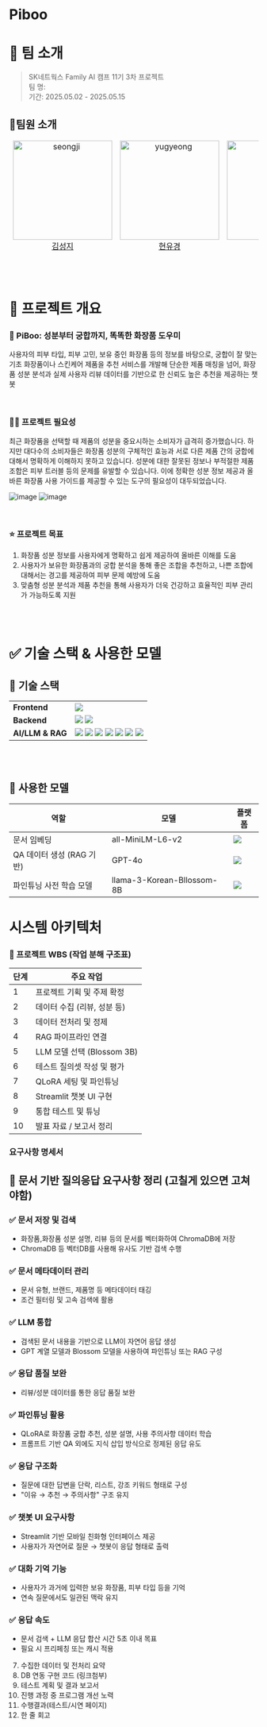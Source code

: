 # Piboo

# 👥 팀 소개
> SK네트웍스 Family AI 캠프 11기 3차 프로젝트 <br/>
> 팀 명:  <br/>
> 기간: 2025.05.02 - 2025.05.15 <br/>

## 👤팀원 소개

<table align="center">
  <thead>
    <td align="center">
      <img src="https://github.com/kimseoungji0801.png" width=200 alt="seongji"/><br />
      <a href='https://github.com/kimseoungji0801'>김성지</a><br />
    </td>
    <td align="center">
      <img src="https://github.com/yugyeongh.png" width=200 alt="yugyeong"/><br />
      <a href='https://github.com/yugyeongh'>현유경</a><br />
    </td>
    <td align="center">
      <img src="https://github.com/Ohjunghh.png" width=200 alt="junghyun"/><br />
      <a href='https://github.com/Ohjunghh'>오정현</a><br />
    </td>
    <td align="center">
      <img src="https://github.com/misong-hub.png" width="200" alt="misong"/><br />
      <a href='https://github.com/misong-hub'>백미송</a><br />
    </td>
  </thead>
</table>

<br/><br/>

# 🩷 프로젝트 개요

### 🌸 PiBoo: 성분부터 궁합까지, 똑똑한 화장품 도우미
사용자의 피부 타입, 피부 고민, 보유 중인 화장품 등의 정보를 바탕으로, 궁합이 잘 맞는 기초 화장품이나 스킨케어 제품을 추천 서비스를 개발해 단순한 제품 매칭을 넘어, 화장품 성분 분석과 실제 사용자 리뷰 데이터를 기반으로 한 신뢰도 높은 추천을 제공하는 챗봇 

<br/>

### ☝🏻 프로젝트 필요성
최근 화장품을 선택할 때 제품의 성분을 중요시하는 소비자가 급격히 증가했습니다. 하지만 대다수의 소비자들은 화장품 성분의 구체적인 효능과 서로 다른 제품 간의 궁합에 대해서 명확하게 이해하지 못하고 있습니다. 성분에 대한 잘못된 정보나 부적절한 제품 조합은 피부 트러블 등의 문제를 유발할 수 있습니다. 이에 정확한 성분 정보 제공과 올바른 화장품 사용 가이드를 제공할 수 있는 도구의 필요성이 대두되었습니다.

![image](https://github.com/user-attachments/assets/c9ef7647-1f9b-4564-a872-bca302756757)
![image](https://github.com/user-attachments/assets/2898b6ea-94df-4591-a18b-a7ba737a4fa5)


<br/>

### ⭐ 프로젝트 목표
1. 화장품 성분 정보를 사용자에게 명확하고 쉽게 제공하여 올바른 이해를 도움
2. 사용자가 보유한 화장품과의 궁합 분석을 통해 좋은 조합을 추천하고, 나쁜 조합에 대해서는 경고를 제공하여 피부 문제 예방에 도움
3. 맞춤형 성분 분석과 제품 추천을 통해 사용자가 더욱 건강하고 효율적인 피부 관리가 가능하도록 지원

<br/><br/>

# ✅ 기술 스택 & 사용한 모델

## 🔩 기술 스택
<table>
  <tbody>
    <tr>
      <td><strong>Frontend</strong></td>
      <td>
        <img src="https://img.shields.io/badge/Streamlit-FF4B4B?style=for-the-badge&logo=Streamlit&logoColor=white">
      </td>
    </tr>
    <tr>
      <td><strong>Backend</strong></td>
      <td>
        <img src="https://img.shields.io/badge/FastAPI-009688?style=for-the-badge&logo=FastAPI&logoColor=white">
        <img src="https://img.shields.io/badge/Python-3776AB?style=for-the-badge&logo=Python&logoColor=white">
      </td>
    </tr>
    <tr>
      <td><strong>AI/LLM & RAG</strong></td>
      <td>
        <img src="https://img.shields.io/badge/LangChain-000000?style=for-the-badge">
        <img src="https://img.shields.io/badge/ChromaDB-FFCC00?style=for-the-badge">
        <img src="https://img.shields.io/badge/HuggingFace-FFD21F?style=for-the-badge&logo=huggingface&logoColor=black">
        <img src="https://img.shields.io/badge/OpenAI-412991?style=for-the-badge&logo=openai&logoColor=white">
        <img src="https://img.shields.io/badge/RAG-4B8BBE?style=for-the-badge">
        <img src="https://img.shields.io/badge/QLoRA-8BC34A?style=for-the-badge">
        <img src="https://img.shields.io/badge/RunPod-EE4C2C?style=for-the-badge">
      </td>
    </tr>
  </tbody>
</table>

<br/><br/>

## 🤖 사용한 모델
<table>
  <thead>
    <tr>
      <th>역할</th>
      <th>모델</th>
      <th>플랫폼</th>
    </tr>
  </thead>
  <tbody>
    <tr>
      <td>문서 임베딩</td>
      <td>all-MiniLM-L6-v2</td>
      <td>
        <img src="https://img.shields.io/badge/HuggingFace-FFD21F?style=for-the-badge&logo=huggingface&logoColor=black">
      </td>
    </tr>
    <tr>
      <td>QA 데이터 생성 (RAG 기반)</td>
      <td>GPT-4o</td>
      <td>
        <img src="https://img.shields.io/badge/OpenAI-412991?style=for-the-badge&logo=openai&logoColor=white">
      </td>
    </tr>
    <tr>
      <td>파인튜닝 사전 학습 모델</td>
      <td>llama-3-Korean-Bllossom-8B</td>
      <td>
        <img src="https://img.shields.io/badge/HuggingFace-FFD21F?style=for-the-badge&logo=huggingface&logoColor=black">
      </td>
    </tr>
  </tbody>
</table>



# 시스템 아키텍처
### 📌 프로젝트 WBS (작업 분해 구조표)

| 단계 | 주요 작업 |
|------|----------|
| 1 | 프로젝트 기획 및 주제 확정 |
| 2 | 데이터 수집 (리뷰, 성분 등) | 
| 3 | 데이터 전처리 및 정제 | 
| 4 | RAG 파이프라인 연결 | 
| 5 | LLM 모델 선택 (Blossom 3B) | 
| 6 | 테스트 질의셋 작성 및 평가 | 
| 7 | QLoRA 세팅 및 파인튜닝 |
| 8 | Streamlit 챗봇 UI 구현 |
| 9 | 통합 테스트 및 튜닝 | 
| 10 | 발표 자료 / 보고서 정리 | 

### 요구사항 명세서
## 📄 문서 기반 질의응답 요구사항 정리 (고칠게 있으면 고쳐야함)

### ✅ 문서 저장 및 검색
- 화장품,화장품 성분 설명, 리뷰  등의 문서를 벡터화하여 ChromaDB에 저장
- ChromaDB 등 벡터DB를 사용해 유사도 기반 검색 수행

### ✅ 문서 메타데이터 관리
- 문서 유형, 브랜드, 제품명 등 메타데이터 태깅
- 조건 필터링 및 고속 검색에 활용

### ✅ LLM 통합
- 검색된 문서 내용을 기반으로 LLM이 자연어 응답 생성
- GPT 계열 모델과 Blossom 모델을 사용하여 파인튜닝 또는 RAG 구성

### ✅ 응답 품질 보완
- 리뷰/성분 데이터를 통한 응답 품질 보완

### ✅ 파인튜닝 활용
- QLoRA로 화장품 궁합 추천, 성분 설명, 사용 주의사항 데이터 학습
- 프롬프트 기반 QA 외에도 지식 삽입 방식으로 정제된 응답 유도

### ✅ 응답 구조화
- 질문에 대한 답변을 단락, 리스트, 강조 키워드 형태로 구성
- "이유 → 추천 → 주의사항" 구조 유지

### ✅ 챗봇 UI 요구사항
- Streamlit 기반 모바일 친화형 인터페이스 제공
- 사용자가 자연어로 질문 → 챗봇이 응답 형태로 출력

### ✅ 대화 기억 기능
- 사용자가 과거에 입력한 보유 화장품, 피부 타입 등을 기억
- 연속 질문에서도 일관된 맥락 유지

### ✅ 응답 속도
- 문서 검색 + LLM 응답 합산 시간 5초 이내 목표
- 필요 시 프리페칭 또는 캐시 적용

7. 수집한 데이터 및 전처리 요약
8. DB 연동 구현 코드 (링크첨부)
9. 테스트 계획 및 결과 보고서
10. 진행 과정 중 프로그램 개선 노력
11. 수행결과(테스트/시연 페이지)
12. 한 줄 회고

